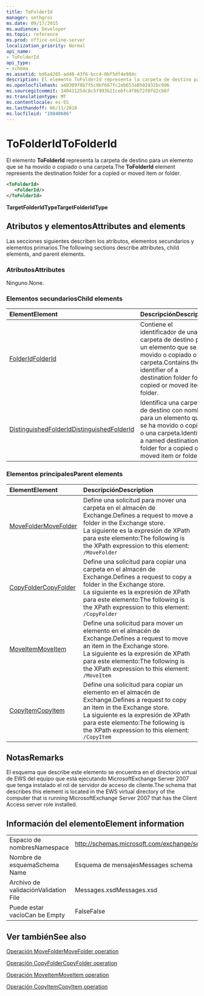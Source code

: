 ```yaml
---
title: ToFolderId
manager: sethgros
ms.date: 09/17/2015
ms.audience: Developer
ms.topic: reference
ms.prod: office-online-server
localization_priority: Normal
api_name:
- ToFolderId
api_type:
- schema
ms.assetid: bd6a4265-ad40-43f6-bcc4-0bf5df4e984c
description: El elemento ToFolderId representa la carpeta de destino para un elemento que se ha movido o copiado o una carpeta.
ms.openlocfilehash: a48309f0b7f5c9bf667fc2eb653a0502832bc996
ms.sourcegitcommit: 34041125dc8c5f993b21cebfc4f8b72f0fd2cb6f
ms.translationtype: MT
ms.contentlocale: es-ES
ms.lasthandoff: 06/11/2018
ms.locfileid: "19840686"
---
```

# <a name="tofolderid"></a><span data-ttu-id="3f095-103">ToFolderId</span><span class="sxs-lookup"><span data-stu-id="3f095-103">ToFolderId</span></span>

<span data-ttu-id="3f095-104">El elemento **ToFolderId** representa la carpeta de destino para un elemento que se ha movido o copiado o una carpeta.</span><span class="sxs-lookup"><span data-stu-id="3f095-104">The **ToFolderId** element represents the destination folder for a copied or moved item or folder.</span></span> 
  
```xml
<ToFolderId>
   <FolderId/>
</ToFolderId>
```

 <span data-ttu-id="3f095-105">**TargetFolderIdType**</span><span class="sxs-lookup"><span data-stu-id="3f095-105">**TargetFolderIdType**</span></span>
## <a name="attributes-and-elements"></a><span data-ttu-id="3f095-106">Atributos y elementos</span><span class="sxs-lookup"><span data-stu-id="3f095-106">Attributes and elements</span></span>

<span data-ttu-id="3f095-107">Las secciones siguientes describen los atributos, elementos secundarios y elementos primarios.</span><span class="sxs-lookup"><span data-stu-id="3f095-107">The following sections describe attributes, child elements, and parent elements.</span></span>
  
### <a name="attributes"></a><span data-ttu-id="3f095-108">Atributos</span><span class="sxs-lookup"><span data-stu-id="3f095-108">Attributes</span></span>

<span data-ttu-id="3f095-109">Ninguno.</span><span class="sxs-lookup"><span data-stu-id="3f095-109">None.</span></span>
  
### <a name="child-elements"></a><span data-ttu-id="3f095-110">Elementos secundarios</span><span class="sxs-lookup"><span data-stu-id="3f095-110">Child elements</span></span>

|<span data-ttu-id="3f095-111">**Element**</span><span class="sxs-lookup"><span data-stu-id="3f095-111">**Element**</span></span>|<span data-ttu-id="3f095-112">**Descripción**</span><span class="sxs-lookup"><span data-stu-id="3f095-112">**Description**</span></span>|
|:-----|:-----|
|[<span data-ttu-id="3f095-113">FolderId</span><span class="sxs-lookup"><span data-stu-id="3f095-113">FolderId</span></span>](folderid.md) <br/> |<span data-ttu-id="3f095-114">Contiene el identificador de una carpeta de destino para un elemento que se ha movido o copiado o una carpeta.</span><span class="sxs-lookup"><span data-stu-id="3f095-114">Contains the identifier of a destination folder for a copied or moved item or folder.</span></span>  <br/> |
|[<span data-ttu-id="3f095-115">DistinguishedFolderId</span><span class="sxs-lookup"><span data-stu-id="3f095-115">DistinguishedFolderId</span></span>](distinguishedfolderid.md) <br/> |<span data-ttu-id="3f095-116">Identifica una carpeta de destino con nombre para un elemento que se ha movido o copiado o una carpeta.</span><span class="sxs-lookup"><span data-stu-id="3f095-116">Identifies a named destination folder for a copied or moved item or folder.</span></span>  <br/> |
   
### <a name="parent-elements"></a><span data-ttu-id="3f095-117">Elementos principales</span><span class="sxs-lookup"><span data-stu-id="3f095-117">Parent elements</span></span>

|<span data-ttu-id="3f095-118">**Element**</span><span class="sxs-lookup"><span data-stu-id="3f095-118">**Element**</span></span>|<span data-ttu-id="3f095-119">**Descripción**</span><span class="sxs-lookup"><span data-stu-id="3f095-119">**Description**</span></span>|
|:-----|:-----|
|[<span data-ttu-id="3f095-120">MoveFolder</span><span class="sxs-lookup"><span data-stu-id="3f095-120">MoveFolder</span></span>](movefolder.md) <br/> |<span data-ttu-id="3f095-121">Define una solicitud para mover una carpeta en el almacén de Exchange.</span><span class="sxs-lookup"><span data-stu-id="3f095-121">Defines a request to move a folder in the Exchange store.</span></span>  <br/> <span data-ttu-id="3f095-122">La siguiente es la expresión de XPath para este elemento:</span><span class="sxs-lookup"><span data-stu-id="3f095-122">The following is the XPath expression to this element:</span></span>  <br/>  `/MoveFolder` <br/> |
|[<span data-ttu-id="3f095-123">CopyFolder</span><span class="sxs-lookup"><span data-stu-id="3f095-123">CopyFolder</span></span>](copyfolder.md) <br/> |<span data-ttu-id="3f095-124">Define una solicitud para copiar una carpeta en el almacén de Exchange.</span><span class="sxs-lookup"><span data-stu-id="3f095-124">Defines a request to copy a folder in the Exchange store.</span></span>  <br/> <span data-ttu-id="3f095-125">La siguiente es la expresión de XPath para este elemento:</span><span class="sxs-lookup"><span data-stu-id="3f095-125">The following is the XPath expression to this element:</span></span>  <br/>  `/CopyFolder` <br/> |
|[<span data-ttu-id="3f095-126">MoveItem</span><span class="sxs-lookup"><span data-stu-id="3f095-126">MoveItem</span></span>](moveitem.md) <br/> |<span data-ttu-id="3f095-127">Define una solicitud para mover un elemento en el almacén de Exchange.</span><span class="sxs-lookup"><span data-stu-id="3f095-127">Defines a request to move an item in the Exchange store.</span></span>  <br/> <span data-ttu-id="3f095-128">La siguiente es la expresión de XPath para este elemento:</span><span class="sxs-lookup"><span data-stu-id="3f095-128">The following is the XPath expression to this element:</span></span>  <br/>  `/MoveItem` <br/> |
|[<span data-ttu-id="3f095-129">CopyItem</span><span class="sxs-lookup"><span data-stu-id="3f095-129">CopyItem</span></span>](copyitem.md) <br/> |<span data-ttu-id="3f095-130">Define una solicitud para copiar un elemento en el almacén de Exchange.</span><span class="sxs-lookup"><span data-stu-id="3f095-130">Defines a request to copy an item in the Exchange store.</span></span>  <br/> <span data-ttu-id="3f095-131">La siguiente es la expresión de XPath para este elemento:</span><span class="sxs-lookup"><span data-stu-id="3f095-131">The following is the XPath expression to this element:</span></span>  <br/>  `/CopyItem` <br/> |
   
## <a name="remarks"></a><span data-ttu-id="3f095-132">Notas</span><span class="sxs-lookup"><span data-stu-id="3f095-132">Remarks</span></span>

<span data-ttu-id="3f095-133">El esquema que describe este elemento se encuentra en el directorio virtual de EWS del equipo que está ejecutando MicrosoftExchange Server 2007 que tenga instalado el rol de servidor de acceso de cliente.</span><span class="sxs-lookup"><span data-stu-id="3f095-133">The schema that describes this element is located in the EWS virtual directory of the computer that is running MicrosoftExchange Server 2007 that has the Client Access server role installed.</span></span>
  
## <a name="element-information"></a><span data-ttu-id="3f095-134">Información del elemento</span><span class="sxs-lookup"><span data-stu-id="3f095-134">Element information</span></span>

|||
|:-----|:-----|
|<span data-ttu-id="3f095-135">Espacio de nombres</span><span class="sxs-lookup"><span data-stu-id="3f095-135">Namespace</span></span>  <br/> |http://schemas.microsoft.com/exchange/services/2006/messages  <br/> |
|<span data-ttu-id="3f095-136">Nombre de esquema</span><span class="sxs-lookup"><span data-stu-id="3f095-136">Schema Name</span></span>  <br/> |<span data-ttu-id="3f095-137">Esquema de mensajes</span><span class="sxs-lookup"><span data-stu-id="3f095-137">Messages schema</span></span>  <br/> |
|<span data-ttu-id="3f095-138">Archivo de validación</span><span class="sxs-lookup"><span data-stu-id="3f095-138">Validation File</span></span>  <br/> |<span data-ttu-id="3f095-139">Messages.xsd</span><span class="sxs-lookup"><span data-stu-id="3f095-139">Messages.xsd</span></span>  <br/> |
|<span data-ttu-id="3f095-140">Puede estar vacío</span><span class="sxs-lookup"><span data-stu-id="3f095-140">Can be Empty</span></span>  <br/> |<span data-ttu-id="3f095-141">False</span><span class="sxs-lookup"><span data-stu-id="3f095-141">False</span></span>  <br/> |
   
## <a name="see-also"></a><span data-ttu-id="3f095-142">Ver también</span><span class="sxs-lookup"><span data-stu-id="3f095-142">See also</span></span>



[<span data-ttu-id="3f095-143">Operación MoveFolder</span><span class="sxs-lookup"><span data-stu-id="3f095-143">MoveFolder operation</span></span>](movefolder-operation.md)
  
[<span data-ttu-id="3f095-144">Operación CopyFolder</span><span class="sxs-lookup"><span data-stu-id="3f095-144">CopyFolder operation</span></span>](copyfolder-operation.md)
  
[<span data-ttu-id="3f095-145">Operación MoveItem</span><span class="sxs-lookup"><span data-stu-id="3f095-145">MoveItem operation</span></span>](moveitem-operation.md)
  
[<span data-ttu-id="3f095-146">Operación CopyItem</span><span class="sxs-lookup"><span data-stu-id="3f095-146">CopyItem operation</span></span>](copyitem-operation.md)

